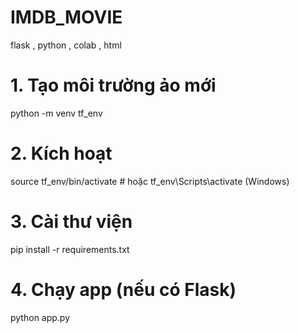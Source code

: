 # IMDB_MOVIE
flask , python , colab , html 

# 1. Tạo môi trường ảo mới
python -m venv tf_env

# 2. Kích hoạt
source tf_env/bin/activate    # hoặc tf_env\Scripts\activate (Windows)

# 3. Cài thư viện
pip install -r requirements.txt

# 4. Chạy app (nếu có Flask)
python app.py
